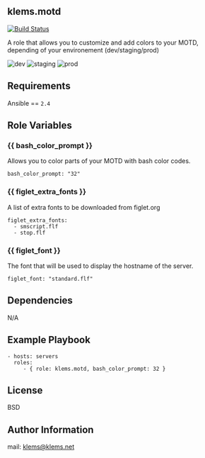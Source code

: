 klems.motd
------------
[![Build Status](https://travis-ci.org/klems/ansible-role-motd.svg?branch=master)](https://travis-ci.org/klems/ansible-role-motd)

A role that allows you to customize and add colors to your MOTD, depending of your environement (dev/staging/prod)

![dev](https://image.ibb.co/hNrTob/demo_new_dev.png)
![staging](https://image.ibb.co/bLSF1w/demo_new_staging.png)
![prod](https://image.ibb.co/h3a2gw/demo_new_prod.png)

Requirements
------------
Ansible == `2.4`

Role Variables
--------------
### {{ bash_color_prompt }}
Allows you to color parts of your MOTD with bash color codes.

```
bash_color_prompt: "32"
```

### {{ figlet_extra_fonts }}
A list of extra fonts to be downloaded from figlet.org

```
figlet_extra_fonts:
  - smscript.flf
  - stop.flf
```

### {{ figlet_font }}
The font that will be used to display the hostname of the server.

```
figlet_font: "standard.flf"
```

Dependencies
------------
N/A

Example Playbook
----------------
```
- hosts: servers
  roles:
     - { role: klems.motd, bash_color_prompt: 32 }
```

License
-------
BSD

Author Information
------------------
mail: klems@klems.net

